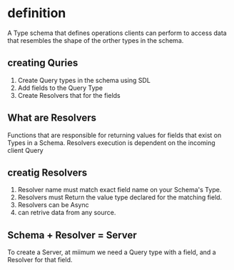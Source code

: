 # definition

A Type schema that defines operations clients can perform to access data that resembles the shape of the orther types in the schema.

## creating Quries

1. Create Query types in the schema using  SDL
2. Add fields to the Query Type
3. Create Resolvers that for the fields

## What are Resolvers

Functions that are responsible for returning values for fields that exist on Types in a Schema. Resolvers execution is dependent on the incoming client Query

## creatig Resolvers

1. Resolver name must match exact field name on your Schema's Type.
2. Resolvers must Return the value type declared for the matching field.
3. Resolvers can be Async
4. can retrive data from any source.

## Schema + Resolver = Server

To create a Server, at miimum we need a Query type with a field, and a Resolver for that field.
